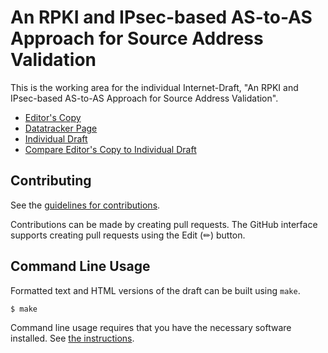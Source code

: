 # An RPKI and IPsec-based AS-to-AS Approach for Source Address Validation

This is the working area for the individual Internet-Draft, "An RPKI and IPsec-based AS-to-AS Approach for Source Address Validation".

* [Editor's Copy](https://bemasc.github.io/draft-xu-risav/#go.draft-xu-ipsecme-risav.html)
* [Datatracker Page](https://datatracker.ietf.org/doc/draft-xu-ipsecme-risav)
* [Individual Draft](https://datatracker.ietf.org/doc/html/draft-xu-ipsecme-risav)
* [Compare Editor's Copy to Individual Draft](https://bemasc.github.io/draft-xu-risav/#go.draft-xu-ipsecme-risav.diff)


## Contributing

See the
[guidelines for contributions](https://github.com/bemasc/draft-xu-risav/blob/main/CONTRIBUTING.md).

Contributions can be made by creating pull requests.
The GitHub interface supports creating pull requests using the Edit (✏) button.


## Command Line Usage

Formatted text and HTML versions of the draft can be built using `make`.

```sh
$ make
```

Command line usage requires that you have the necessary software installed.  See
[the instructions](https://github.com/martinthomson/i-d-template/blob/main/doc/SETUP.md).

